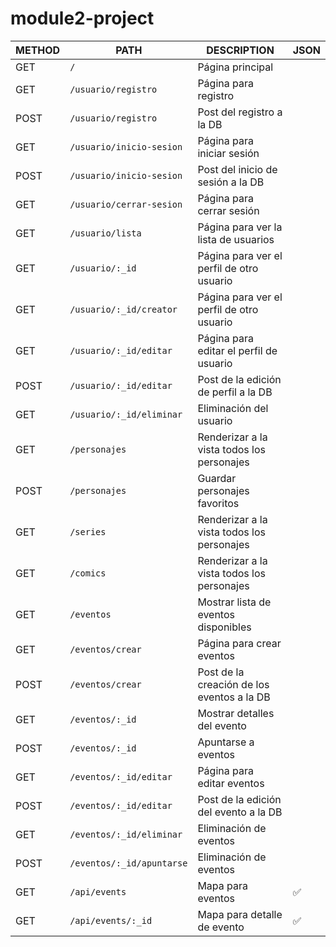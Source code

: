# module2-project

| METHOD | PATH                     | DESCRIPTION                                    | JSON |
|--------|--------------------------|------------------------------------------------|------|
| GET    |`/`                       | Página principal                               |      | 
| GET    |`/usuario/registro`       | Página para registro                           |      | 
| POST   |`/usuario/registro`       | Post del registro a la DB                      |      | 
| GET    |`/usuario/inicio-sesion`  | Página para iniciar sesión                     |      | 
| POST   |`/usuario/inicio-sesion`  | Post del inicio de sesión a la DB              |      | 
| GET    |`/usuario/cerrar-sesion`  | Página para cerrar sesión                      |      | 
| GET    |`/usuario/lista`          | Página para ver la lista de usuarios           |      | 
| GET    |`/usuario/:_id`           | Página para ver el perfil de otro usuario      |      |
| GET    |`/usuario/:_id/creator`   | Página para ver el perfil de otro usuario      |      | 
| GET    |`/usuario/:_id/editar`    | Página para editar el perfil de usuario        |      | 
| POST   |`/usuario/:_id/editar`    | Post de la edición de perfil a la DB           |      | 
| GET    |`/usuario/:_id/eliminar`  | Eliminación del usuario                        |      | 
| GET    |`/personajes`             | Renderizar a la vista todos los personajes     |      | 
| POST   |`/personajes`             | Guardar personajes favoritos                   |      |
| GET    |`/series`                 | Renderizar a la vista todos los personajes     |      | 
| GET    |`/comics`                 | Renderizar a la vista todos los personajes     |      | 
| GET    |`/eventos`                | Mostrar lista de eventos disponibles           |      | 
| GET    |`/eventos/crear`          | Página para crear eventos                      |      | 
| POST   |`/eventos/crear`          | Post de la creación de los eventos a la DB     |      |
| GET    |`/eventos/:_id`           | Mostrar detalles del evento                    |      |
| POST   |`/eventos/:_id`           | Apuntarse a eventos                            |      |
| GET    |`/eventos/:_id/editar`    | Página para editar eventos                     |      | 
| POST   |`/eventos/:_id/editar`    | Post de la edición del evento a la DB          |      | 
| GET    |`/eventos/:_id/eliminar`  | Eliminación de eventos                         |      | 
| POST   |`/eventos/:_id/apuntarse` | Eliminación de eventos                         |      | 
| GET    |`/api/events`             | Mapa para eventos                              |  ✅ |  
| GET    |`/api/events/:_id`        | Mapa para detalle de evento                    |  ✅ |